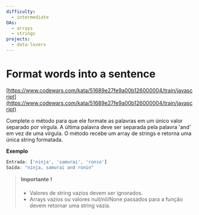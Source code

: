 ```yaml
---
difficulty:
  - intermediate
OAs:
  - arrays
  - strings
projects:
  - data-lovers
---
```


# Format words into a sentence

[https://www.codewars.com/kata/51689e27fe9a00b126000004/train/javascript](https://www.codewars.com/kata/51689e27fe9a00b126000004/train/javascript)

Complete o método para que ele formate as palavras em um único valor separado
por vírgula. A última palavra deve ser separada pela palavra 'and' em vez de uma
vírgula. O método recebe um array de strings e retorna uma única string formatada.

__Exemplo__

```js
Entrada: ['ninja', 'samurai', 'ronin']
Saída: "ninja, samurai and ronin"
```

> __Importante__ ❗
>
> - Valores de string vazios devem ser ignorados.
> - Arrays vazios ou valores null/nil/None passados ​​para a função devem
>   retornar uma string vazia.
